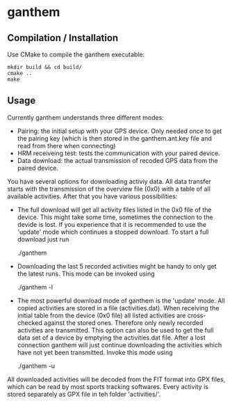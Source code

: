ganthem
=======


Compilation / Installation
--------------------------

Use CMake to compile the ganthem executable:

    mkdir build && cd build/
    cmake ..
    make

Usage
-----

Currently ganthem understands three different modes:

* Pairing: the initial setup with your GPS device. Only needed once to get the pairing key (which is then stored in the ganthem.ant.key file and read from there when connecting)
* HRM receiveing test: tests the communication with your paired device.
* Data download: the actual transmission of recoded GPS data from the paired device.

You have several options for downloading activiy data. All data transfer starts with the transmission of the overview file (0x0) with a table of all available activities. After that you have various possibilities:
* The full download will get all activity files listed in the 0x0 file of the device. This might take some time, sometimes the connection to the devide is lost. If you experience that it is recommended to use the 'update' mode which continues a stopped download. To start a full download just run

    ./ganthem

* Downloading the last 5 recorded activities might be handy to only get the latest runs. This mode can be invoked using

    ./ganthem -l

* The most powerful download mode of ganthem is the 'update' mode. All copied activities are stored in a file (activities.dat). When receiving the initial table from the device (0x0 file) all listed activities are cross-checked against the stored ones. Therefore only newly recorded activities are transmitted. This option can also be used to get the full data set of a device by emptying the activities.dat file. After a lost connection ganthem will just continue downloading the activities which have not yet been transmitted. Invoke this mode using

    ./ganthem -u

All downloaded activities will be decoded from the FIT format into GPX files, which can be read by most sports tracking softwares. Every activity is stored separately as GPX file in teh folder 'activities/'.

